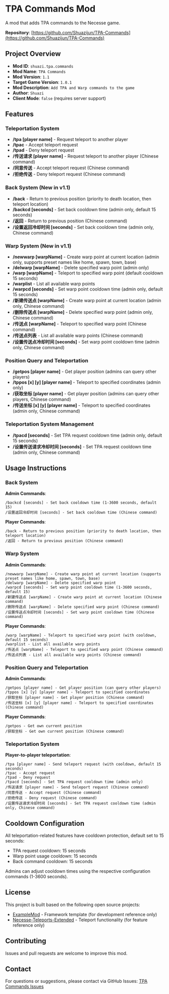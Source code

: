 # TPA Commands Mod

A mod that adds TPA commands to the Necesse game.

**Repository**: [https://github.com/Shuazijun/TPA-Commands](https://github.com/Shuazijun/TPA-Commands)

## Project Overview

- **Mod ID**: `shuazi.tpa.commands`
- **Mod Name**: `TPA Commands`
- **Mod Version**: `1.1`
- **Target Game Version**: `1.0.1`
- **Mod Description**: `Add TPA and Warp commands to the game`
- **Author**: `Shuazi`
- **Client Mode**: `false` (requires server support)

## Features

### Teleportation System
- **/tpa [player name]** - Request teleport to another player
- **/tpac** - Accept teleport request
- **/tpad** - Deny teleport request
- **/传送请求 [player name]** - Request teleport to another player (Chinese command)
- **/同意传送** - Accept teleport request (Chinese command)
- **/拒绝传送** - Deny teleport request (Chinese command)

### Back System (New in v1.1)
- **/back** - Return to previous position (priority to death location, then teleport location)
- **/backcd [seconds]** - Set back cooldown time (admin only, default 15 seconds)
- **/返回** - Return to previous position (Chinese command)
- **/设置返回冷却时间 [seconds]** - Set back cooldown time (admin only, Chinese command)

### Warp System (New in v1.1)
- **/newwarp [warpName]** - Create warp point at current location (admin only, supports preset names like home, spawn, town, base)
- **/delwarp [warpName]** - Delete specified warp point (admin only)
- **/warp [warpName]** - Teleport to specified warp point (default cooldown 15 seconds)
- **/warplist** - List all available warp points
- **/warpcd [seconds]** - Set warp point cooldown time (admin only, default 15 seconds)
- **/新建传送点 [warpName]** - Create warp point at current location (admin only, Chinese command)
- **/删除传送点 [warpName]** - Delete specified warp point (admin only, Chinese command)
- **/传送点 [warpName]** - Teleport to specified warp point (Chinese command)
- **/传送点列表** - List all available warp points (Chinese command)
- **/设置传送点冷却时间 [seconds]** - Set warp point cooldown time (admin only, Chinese command)

### Position Query and Teleportation
- **/getpos [player name]** - Get player position (admins can query other players)
- **/tppos [x] [y] [player name]** - Teleport to specified coordinates (admin only)
- **/获取坐标 [player name]** - Get player position (admins can query other players, Chinese command)
- **/传送坐标 [x] [y] [player name]** - Teleport to specified coordinates (admin only, Chinese command)

### Teleportation System Management
- **/tpacd [seconds]** - Set TPA request cooldown time (admin only, default 15 seconds)
- **/设置传送请求冷却时间 [seconds]** - Set TPA request cooldown time (admin only, Chinese command)

## Usage Instructions

### Back System
**Admin Commands**:
```
/backcd [seconds] - Set back cooldown time (1-3600 seconds, default 15)
/设置返回冷却时间 [seconds] - Set back cooldown time (Chinese command)
```

**Player Commands**:
```
/back - Return to previous position (priority to death location, then teleport location)
/返回 - Return to previous position (Chinese command)
```

### Warp System
**Admin Commands**:
```
/newwarp [warpName] - Create warp point at current location (supports preset names like home, spawn, town, base)
/delwarp [warpName] - Delete specified warp point
/warpcd [seconds] - Set warp point cooldown time (1-3600 seconds, default 15)
/新建传送点 [warpName] - Create warp point at current location (Chinese command)
/删除传送点 [warpName] - Delete specified warp point (Chinese command)
/设置传送点冷却时间 [seconds] - Set warp point cooldown time (Chinese command)
```

**Player Commands**:
```
/warp [warpName] - Teleport to specified warp point (with cooldown, default 15 seconds)
/warplist - List all available warp points
/传送点 [warpName] - Teleport to specified warp point (Chinese command)
/传送点列表 - List all available warp points (Chinese command)
```

### Position Query and Teleportation
**Admin Commands**:
```
/getpos [player name] - Get player position (can query other players)
/tppos [x] [y] [player name] - Teleport to specified coordinates
/获取坐标 [player name] - Get player position (Chinese command)
/传送坐标 [x] [y] [player name] - Teleport to specified coordinates (Chinese command)
```

**Player Commands**:
```
/getpos - Get own current position
/获取坐标 - Get own current position (Chinese command)
```

### Teleportation System
**Player-to-player teleportation**:
```
/tpa [player name] - Send teleport request (with cooldown, default 15 seconds)
/tpac - Accept request
/tpad - Deny request
/tpacd [seconds] - Set TPA request cooldown time (admin only)
/传送请求 [player name] - Send teleport request (Chinese command)
/同意传送 - Accept request (Chinese command)
/拒绝传送 - Deny request (Chinese command)
/设置传送请求冷却时间 [seconds] - Set TPA request cooldown time (admin only, Chinese command)
```

## Cooldown Configuration
All teleportation-related features have cooldown protection, default set to 15 seconds:
- TPA request cooldown: 15 seconds
- Warp point usage cooldown: 15 seconds
- Back command cooldown: 15 seconds

Admins can adjust cooldown times using the respective configuration commands (1-3600 seconds).

## License

This project is built based on the following open source projects:
- [ExampleMod](https://github.com/Shuazijun/ExampleMod) - Framework template (for development reference only)
- [Necesse-Teleports-Extended](https://github.com/deadly990/Necesse-Teleports-Extended) - Teleport functionality (for feature reference only)

## Contributing

Issues and pull requests are welcome to improve this mod.

## Contact

For questions or suggestions, please contact via GitHub Issues: [TPA Commands Issues](https://github.com/Shuazijun/TPA-Commands/issues)
